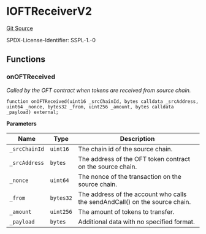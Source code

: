 # IOFTReceiverV2
[Git Source](https://github.com/manifoldfinance/mevETH2/blob/fb1b10e0f4766c0b96be04b99ddfd379368057c1/src/interfaces/IOFTReceiverV2.sol)

SPDX-License-Identifier: SSPL-1.-0


## Functions
### onOFTReceived

*Called by the OFT contract when tokens are received from source chain.*


```solidity
function onOFTReceived(uint16 _srcChainId, bytes calldata _srcAddress, uint64 _nonce, bytes32 _from, uint256 _amount, bytes calldata _payload) external;
```
**Parameters**

|Name|Type|Description|
|----|----|-----------|
|`_srcChainId`|`uint16`|The chain id of the source chain.|
|`_srcAddress`|`bytes`|The address of the OFT token contract on the source chain.|
|`_nonce`|`uint64`|The nonce of the transaction on the source chain.|
|`_from`|`bytes32`|The address of the account who calls the sendAndCall() on the source chain.|
|`_amount`|`uint256`|The amount of tokens to transfer.|
|`_payload`|`bytes`|Additional data with no specified format.|


